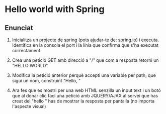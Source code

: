# Hello world with Spring

## Enunciat

1) Inicialitza un projecte de spring (pots ajudar-te de: spring.io) i executa. 
Identifica en la consola el port i la línia que confirma que s'ha executat correctament.  

2) Crea una petició GET amb direcció a "/" que com a resposta retorni un "HELLO WORLD"  

3) Modifica la petició anterior perquè accepti una variable per path, que sigui un nom, construint “Hello, <NOM>”  

4) Ara fes que es mostri per una web HTML senzilla un input text i un botó que al donar clic faci una petició amb
JQUERY/AJAX al servei que has creat del "hello <NOM>" has de mostrar la resposta per pantalla (no importa l'aspecte visual)